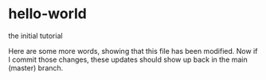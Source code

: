 # hello-world
the initial tutorial

Here are some more words, showing that this file has been modified. 
Now if I commit those changes, these updates should show up back
in the main (master) branch.
